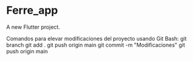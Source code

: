 # Ferre_app

A new Flutter project.

Comandos para elevar modificaciones del proyecto usando Git Bash:
git branch
git add .
git push origin main
git commit -m "Modificaciones"
git push origin main
